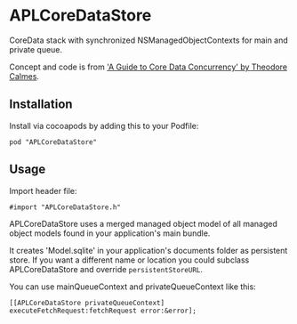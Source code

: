 APLCoreDataStore
=========

CoreData stack with synchronized NSManagedObjectContexts for main and private queue.

Concept and code is from ['A Guide to Core Data Concurrency' by Theodore Calmes](http://robots.thoughtbot.com/core-data).


## Installation
Install via cocoapods by adding this to your Podfile:

	pod "APLCoreDataStore"

## Usage
Import header file:

	#import "APLCoreDataStore.h"
	
APLCoreDataStore uses a merged managed object model of all managed object models found in your application's main bundle.

It creates 'Model.sqlite' in your application's documents folder as persistent store. If you want a different name or location you could subclass APLCoreDataStore and override `persistentStoreURL`.

You can use mainQueueContext and privateQueueContext like this:

	[[APLCoreDataStore privateQueueContext] executeFetchRequest:fetchRequest error:&error];